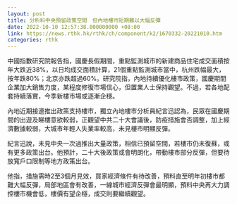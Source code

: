 ```yaml
---
layout: post
title: 分析料中央預留政策空間　但內地樓市短期難以大幅反彈
date: 2022-10-10 12:57:38.000000000 +08:00
link: https://news.rthk.hk/rthk/ch/component/k2/1670332-20221010.htm
categories: rthk
---
```


中國指數研究院報告指，國慶長假期間，重點監測城市的新建商品住宅成交面積按年大跌近38%，以日均成交面積計算，21個重點監測城市當中，杭州跌幅最大，按年跌80%；北京亦跌超過60%。研究院指，內地持續優化樓市政策，國慶期間企業加大銷售力度，某程度修復市場信心，但置業人士保持觀望。不過，若各地配套持續落實，今季新樓市場或逐漸企穩。

內地近期接連推出政策支持樓市，獨立內地樓市分析員紀言迅認為，民眾在國慶期間的出遊及睇樓意欲較弱，正觀望中共二十大會議後，防疫措施會否調整，加上經濟數據較弱，大城市年輕人失業率較高，未見樓市明顯反彈。

紀言迅說，未見中央一次過推出大量政策，相信已預留空間，若樓市仍未復蘇，或有更多政策出台。他預計，二十大後政策或會明朗化，帶動樓市部分反彈，但要待放寬戶口限制等地方政策出台。

他指，措施需時2至3個月見效，買家經濟條件有待改善，預料直至明年初樓市都難大幅反彈，局部地區會有改善，一線城市經濟反彈會最明顯，預料中央再大力調控樓市機會低，樓價有望企穩，成交則要繼續觀望。
